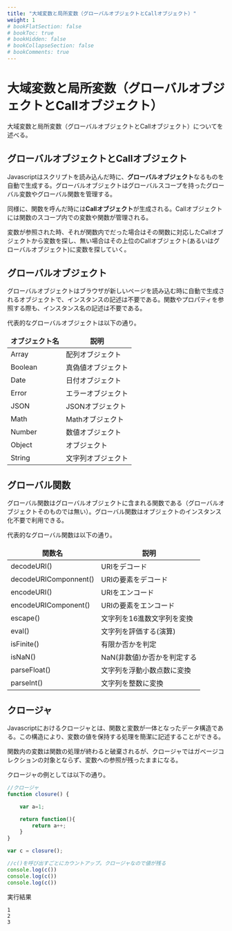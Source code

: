 ```yaml
---
title: "大域変数と局所変数（グローバルオブジェクトとCallオブジェクト）"
weight: 1
# bookFlatSection: false
# bookToc: true
# bookHidden: false
# bookCollapseSection: false
# bookComments: true
---
```


# 大域変数と局所変数（グローバルオブジェクトとCallオブジェクト）

大域変数と局所変数（グローバルオブジェクトとCallオブジェクト）についてを述べる。


## グローバルオブジェクトとCallオブジェクト

Javascriptはスクリプトを読み込んだ時に、**グローバルオブジェクト**なるものを自動で生成する。グローバルオブジェクトはグローバルスコープを持ったグローバル変数やグローバル関数を管理する。

同様に、関数を呼んだ時には**Callオブジェクト**が生成される。Callオブジェクトには関数のスコープ内での変数や関数が管理される。

変数が参照された時、それが関数内でだった場合はその関数に対応したCallオブジェクトから変数を探し、無い場合はその上位のCallオブジェクト(あるいはグローバルオブジェクト)に変数を探していく。


## グローバルオブジェクト

グローバルオブジェクトはブラウザが新しいページを読み込む時に自動で生成されるオブジェクトで、インスタンスの記述は不要である。関数やプロパティを参照する際も、インスタンス名の記述は不要である。

代表的なグローバルオブジェクトは以下の通り。

<table style="border:none;">
    <thead>
        <th style="border:none;">オブジェクト名</th>
        <th style="border:none;">説明</th>
    </thead>
    <tr>
        <td style="border:none;">Array</td>
        <td style="border:none;">配列オブジェクト</td>
    </tr>
    <tr>
        <td style="border:none;">Boolean</td>
        <td style="border:none;">真偽値オブジェクト</td>
    </tr>
    <tr>
        <td style="border:none;">Date</td>
        <td style="border:none;">日付オブジェクト</td>
    </tr>
    <tr>
        <td style="border:none;">Error</td>
        <td style="border:none;">エラーオブジェクト</td>
    </tr>
    <tr>
        <td style="border:none;">JSON</td>
        <td style="border:none;">JSONオブジェクト</td>
    </tr>
    <tr>
        <td style="border:none;">Math</td>
        <td style="border:none;">Mathオブジェクト</td>
    </tr>
    <tr>
        <td style="border:none;">Number</td>
        <td style="border:none;">数値オブジェクト</td>
    </tr>
    <tr>
        <td style="border:none;">Object</td>
        <td style="border:none;">オブジェクト</td>
    </tr>
    <tr>
        <td style="border:none;">String</td>
        <td style="border:none;">文字列オブジェクト</td>
    </tr>
</table>

## グローバル関数

グローバル関数はグローバルオブジェクトに含まれる関数である（グローバルオブジェクトそのものでは無い）。グローバル関数はオブジェクトのインスタンス化不要で利用できる。

代表的なグローバル関数は以下の通り。

<table style="border:none;">
    <thead>
        <th style="border:none;">関数名</th>
        <th style="border:none;">説明</th>
    </thead>
    <tr>
        <td style="border:none;">decodeURI()</td>
        <td style="border:none;">URIをデコード</td>
    </tr>
    <tr>
        <td style="border:none;">decodeURIComponnent()</td>
        <td style="border:none;">URIの要素をデコード</td>
    </tr>
    <tr>
        <td style="border:none;">encodeURI()</td>
        <td style="border:none;">URIをエンコード</td>
    </tr>
    <tr>
        <td style="border:none;">encodeURIComponent()</td>
        <td style="border:none;">URIの要素をエンコード</td>
    </tr>
    <tr>
        <td style="border:none;">escape()</td>
        <td style="border:none;">文字列を16進数文字列を変換</td>
    </tr>
    <tr>
        <td style="border:none;">eval()</td>
        <td style="border:none;">文字列を評価する(演算)</td>
    </tr>
    <tr>
        <td style="border:none;">isFinite()</td>
        <td style="border:none;">有限か否かを判定</td>
    </tr>
    <tr>
        <td style="border:none;">isNaN()</td>
        <td style="border:none;">NaN(非数値)か否かを判定する</td>
    </tr>
    <tr>
        <td style="border:none;">parseFloat()</td>
        <td style="border:none;">文字列を浮動小数点数に変換</td>
    </tr>
    <tr>
        <td style="border:none;">parseInt()</td>
        <td style="border:none;">文字列を整数に変換</td>
    </tr>
</table>

## クロージャ

Javascriptにおけるクロージャとは、関数と変数が一体となったデータ構造である。この構造により、変数の値を保持する処理を簡潔に記述することができる。

関数内の変数は関数の処理が終わると破棄されるが、クロージャではガベージコレクションの対象とならず、変数への参照が残ったままになる。

クロージャの例としては以下の通り。

```javascript
//クロージャ
function closure() {

    var a=1;

    return function(){
        return a++;
    }
}

var c = closure();

//c()を呼び出すごとにカウントアップ。クロージャなので値が残る
console.log(c())
console.log(c())
console.log(c())
```

実行結果

```
1
2
3
```

